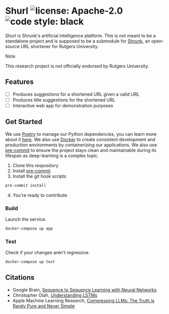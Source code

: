 # Shurl ![license: Apache-2.0](https://img.shields.io/github/license/novialriptide/shurl) ![code style: black](https://img.shields.io/badge/code%20style-black-000000.svg)

Shurl is Shrunk's artificial intelligence platform. This is not meant to be a standalone project and is supposed to be a submodule for [Shrunk](https://github.com/oss/shrunk), an open-source URL shortener for Rutgers University.

> [!NOTE]
> This research project is not officially endorsed by Rutgers University.

## Features

- [ ] Produces suggestions for a shortened URL given a valid URL
- [ ] Produces title suggestions for the shortened URL
- [ ] Interactive web app for demonstration purposes

## Get Started

We use [Poetry](https://python-poetry.org/) to manage our Python dependencies, you can learn more about it [here](https://python-poetry.org/docs/). We also use [Docker](https://docker.io/) to create consistent development and production environments by containerizing our applications. We also use [pre-commit](https://pre-commit.com/) to ensure the project stays clean and maintainable during its lifespan as deep-learning is a complex topic.

1. Clone this respository
2. Install [pre-commit](https://pre-commit.com/)
3. Install the git hook scripts

```bash
pre-commit install
```

4. You're ready to contribute

### Build

Launch the service.

```bash
docker-compose up app
```

### Test

Check if your changes aren't regressive.

```bash
docker-compose up test
```

## Citations

- Google Brain, [Sequence to Sequence Learning with Neural Networks](https://arxiv.org/abs/1409.3215)
- Christopher Olah, [Understanding LSTMs](https://colah.github.io/posts/2015-08-Understanding-LSTMs/)
- Apple Machine Learning Research, [Compressing LLMs: The Truth is Rarely Pure and Never Simple](https://arxiv.org/abs/2310.01382)
